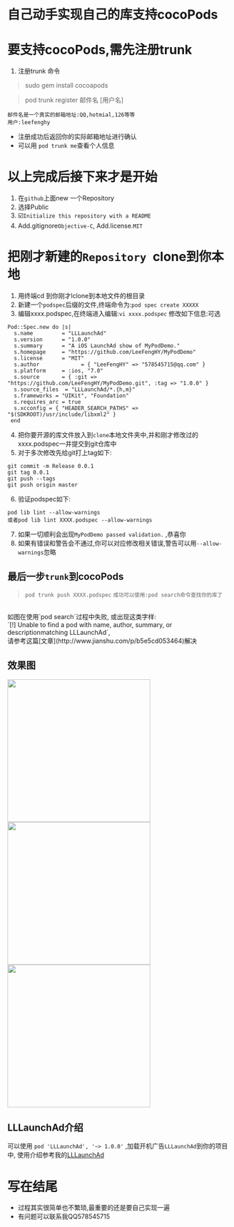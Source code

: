 # 自己动手实现自己的库支持cocoPods

# 要支持cocoPods,需先注册trunk

1. 注册trunk 命令<br />

>sudo gem install cocoapods

>pod trunk register 邮件名 [用户名]

```objc
邮件名是一个真实的邮箱地址:QQ,hotmial,126等等
用户:leefenghy
```
* 注册成功后返回你的实际邮箱地址进行确认<br />
* 可以用 `pod trunk me`查看个人信息<br />


# 以上完成后接下来才是开始

1. 在`github`上面new 一个Repository<br />
2. 选择Public<br />
3. ☑️`Initialize this repository with a README`<br />
4. Add.gitignore`Objective-C`, Add.license.`MIT`<br />

# 把刚才新建的`Repository `clone到你本地
1. 用终端cd 到你刚才lclone到本地文件的根目录<br />
2. 新建一个`podspec`后缀的文件,终端命令为:`pod spec create XXXXX`<br />
3. 编辑xxxx.podspec,在终端进入编辑:`vi xxxx.podspec` 修改如下信息:可选<br />
```objc
Pod::Spec.new do |s|
  s.name         = "LLLaunchAd"
  s.version      = "1.0.0"
  s.summary      = "A iOS LaunchAd show of MyPodDemo."
  s.homepage     = "https://github.com/LeeFengHY/MyPodDemo"
  s.license      = "MIT"
  s.author             = { "LeeFengHY" => "578545715@qq.com" }
  s.platform     = :ios, "7.0"
  s.source       = { :git => "https://github.com/LeeFengHY/MyPodDemo.git", :tag => "1.0.0" }
  s.source_files  = "LLLaunchAd/*.{h,m}"
  s.frameworks = "UIKit", "Foundation"
  s.requires_arc = true
  s.xcconfig = { "HEADER_SEARCH_PATHS" => "$(SDKROOT)/usr/include/libxml2" }
 end
```
4. 把你要开源的库文件放入到`clone`本地文件夹中,并和刚才修改过的xxxx.podspec一并提交到git仓库中<br />
5. 对于多次修改先给git打上tag如下:<br />
```objc
git commit -m Release 0.0.1
git tag 0.0.1
git push --tags  
git push origin master
```
6. 验证podspec如下:<br />
```objc
pod lib lint --allow-warnings 
或者pod lib lint XXXX.podspec --allow-warnings
```
7. 如果一切顺利会出现`MyPodDemo passed validation.` ,恭喜你<br />
8. 如果有错误和警告会不通过,你可以对应修改相关错误,警告可以用`--allow-warnings`忽略<br />

## 最后一步`trunk`到cocoPods
> `pod trunk push XXXX.podspec`
> `成功可以使用:pod search命令查找你的库了`
<br />
如图在使用`pod search`过程中失败, 或出现这类字样:<br />
`[!] Unable to find a pod with name, author, summary, or descriptionmatching LLLaunchAd`, <br />请参考这篇[文章](http://www.jianshu.com/p/b5e5cd053464)解决

## 效果图
<img src="https://raw.github.com/LeeFengHY/MyPodDemo/master/podspec.png" width="320">
<img src="https://raw.github.com/LeeFengHY/MyPodDemo/master/podspec-2.png" width="320">
<img src="https://raw.github.com/LeeFengHY/MyPodDemo/master/podspec-3.png" width="320">

## LLLaunchAd介绍
可以使用 `pod 'LLLaunchAd', '~> 1.0.0'` ,加载开机广告`LLLaunchAd`到你的项目中, 使用介绍参考我的[LLLaunchAd](https://github.com/LeeFengHY/LLLaunchAd)<br />
# 写在结尾
* 过程其实很简单也不繁琐,最重要的还是要自己实现一遍
* 有问题可以联系我QQ578545715

